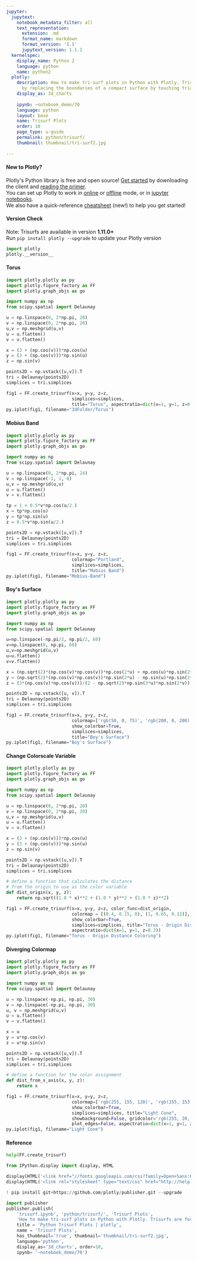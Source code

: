 ```yaml
---
jupyter:
  jupytext:
    notebook_metadata_filter: all
    text_representation:
      extension: .md
      format_name: markdown
      format_version: '1.1'
      jupytext_version: 1.1.1
  kernelspec:
    display_name: Python 2
    language: python
    name: python2
  plotly:
    description: How to make tri-surf plots in Python with Plotly. Trisurfs are formed
      by replacing the boundaries of a compact surface by touching triangles.
    display_as: 3d_charts
    
    ipynb: ~notebook_demo/70
    language: python
    layout: base
    name: Trisurf Plots
    order: 10
    page_type: u-guide
    permalink: python/trisurf/
    thumbnail: thumbnail/tri-surf2.jpg
    
---
```


#### New to Plotly?
Plotly's Python library is free and open source! [Get started](https://plot.ly/python/getting-started/) by downloading the client and [reading the primer](https://plot.ly/python/getting-started/).
<br>You can set up Plotly to work in [online](https://plot.ly/python/getting-started/#initialization-for-online-plotting) or [offline](https://plot.ly/python/getting-started/#initialization-for-offline-plotting) mode, or in [jupyter notebooks](https://plot.ly/python/getting-started/#start-plotting-online).
<br>We also have a quick-reference [cheatsheet](https://images.plot.ly/plotly-documentation/images/python_cheat_sheet.pdf) (new!) to help you get started!


#### Version Check
Note: Trisurfs are available in version <b>1.11.0+</b><br>
Run  `pip install plotly --upgrade` to update your Plotly version

```python
import plotly
plotly.__version__
```

#### Torus

```python
import plotly.plotly as py
import plotly.figure_factory as FF
import plotly.graph_objs as go

import numpy as np
from scipy.spatial import Delaunay

u = np.linspace(0, 2*np.pi, 20)
v = np.linspace(0, 2*np.pi, 20)
u,v = np.meshgrid(u,v)
u = u.flatten()
v = v.flatten()

x = (3 + (np.cos(v)))*np.cos(u)
y = (3 + (np.cos(v)))*np.sin(u)
z = np.sin(v)

points2D = np.vstack([u,v]).T
tri = Delaunay(points2D)
simplices = tri.simplices

fig1 = FF.create_trisurf(x=x, y=y, z=z,
                         simplices=simplices,
                         title="Torus", aspectratio=dict(x=1, y=1, z=0.3))
py.iplot(fig1, filename="3dFolder/Torus")
```

#### Mobius Band

```python
import plotly.plotly as py
import plotly.figure_factory as FF
import plotly.graph_objs as go

import numpy as np
from scipy.spatial import Delaunay

u = np.linspace(0, 2*np.pi, 24)
v = np.linspace(-1, 1, 8)
u,v = np.meshgrid(u,v)
u = u.flatten()
v = v.flatten()

tp = 1 + 0.5*v*np.cos(u/2.)
x = tp*np.cos(u)
y = tp*np.sin(u)
z = 0.5*v*np.sin(u/2.)

points2D = np.vstack([u,v]).T
tri = Delaunay(points2D)
simplices = tri.simplices

fig1 = FF.create_trisurf(x=x, y=y, z=z,
                         colormap="Portland",
                         simplices=simplices,
                         title="Mobius Band")
py.iplot(fig1, filename="Mobius-Band")
```

#### Boy's Surface

```python
import plotly.plotly as py
import plotly.figure_factory as FF
import plotly.graph_objs as go

import numpy as np
from scipy.spatial import Delaunay

u=np.linspace(-np.pi/2, np.pi/2, 60)
v=np.linspace(0, np.pi, 60)
u,v=np.meshgrid(u,v)
u=u.flatten()
v=v.flatten()

x = (np.sqrt(2)*(np.cos(v)*np.cos(v))*np.cos(2*u) + np.cos(u)*np.sin(2*v))/(2 - np.sqrt(2)*np.sin(3*u)*np.sin(2*v))
y = (np.sqrt(2)*(np.cos(v)*np.cos(v))*np.sin(2*u) - np.sin(u)*np.sin(2*v))/(2 - np.sqrt(2)*np.sin(3*u)*np.sin(2*v))
z = (3*(np.cos(v)*np.cos(v)))/(2 - np.sqrt(2)*np.sin(3*u)*np.sin(2*v))

points2D = np.vstack([u, v]).T
tri = Delaunay(points2D)
simplices = tri.simplices

fig1 = FF.create_trisurf(x=x, y=y, z=z,
                         colormap=['rgb(50, 0, 75)', 'rgb(200, 0, 200)', '#c8dcc8'],
                         show_colorbar=True,
                         simplices=simplices,
                         title="Boy's Surface")
py.iplot(fig1, filename="Boy's Surface")
```

#### Change Colorscale Variable

```python
import plotly.plotly as py
import plotly.figure_factory as FF
import plotly.graph_objs as go

import numpy as np
from scipy.spatial import Delaunay

u = np.linspace(0, 2*np.pi, 20)
v = np.linspace(0, 2*np.pi, 20)
u,v = np.meshgrid(u,v)
u = u.flatten()
v = v.flatten()

x = (3 + (np.cos(v)))*np.cos(u)
y = (3 + (np.cos(v)))*np.sin(u)
z = np.sin(v)

points2D = np.vstack([u,v]).T
tri = Delaunay(points2D)
simplices = tri.simplices

# define a function that calculates the distance
# from the origin to use as the color variable
def dist_origin(x, y, z):
    return np.sqrt((1.0 * x)**2 + (1.0 * y)**2 + (1.0 * z)**2)

fig1 = FF.create_trisurf(x=x, y=y, z=z, color_func=dist_origin,
                         colormap = [(0.4, 0.15, 0), (1, 0.65, 0.12)],
                         show_colorbar=True,
                         simplices=simplices, title="Torus - Origin Distance Coloring",
                         aspectratio=dict(x=1, y=1, z=0.3))
py.iplot(fig1, filename="Torus - Origin Distance Coloring")
```

#### Diverging Colormap

```python
import plotly.plotly as py
import plotly.figure_factory as FF
import plotly.graph_objs as go

import numpy as np
from scipy.spatial import Delaunay

u = np.linspace(-np.pi, np.pi, 30)
v = np.linspace(-np.pi, np.pi, 30)
u, v = np.meshgrid(u,v)
u = u.flatten()
v = v.flatten()

x = u
y = u*np.cos(v)
z = u*np.sin(v)

points2D = np.vstack([u,v]).T
tri = Delaunay(points2D)
simplices = tri.simplices

# define a function for the color assignment
def dist_from_x_axis(x, y, z):
    return x

fig1 = FF.create_trisurf(x=x, y=y, z=z,
                         colormap=['rgb(255, 155, 120)', 'rgb(255, 153, 255)', ],
                         show_colorbar=True,
                         simplices=simplices, title="Light Cone",
                         showbackground=False, gridcolor='rgb(255, 20, 160)',
                         plot_edges=False, aspectratio=dict(x=1, y=1, z=0.75))
py.iplot(fig1, filename="Light Cone")
```

#### Reference

```python
help(FF.create_trisurf)
```

```python
from IPython.display import display, HTML

display(HTML('<link href="//fonts.googleapis.com/css?family=Open+Sans:600,400,300,200|Inconsolata|Ubuntu+Mono:400,700" rel="stylesheet" type="text/css" />'))
display(HTML('<link rel="stylesheet" type="text/css" href="http://help.plot.ly/documentation/all_static/css/ipython-notebook-custom.css">'))

! pip install git+https://github.com/plotly/publisher.git --upgrade

import publisher
publisher.publish(
    'trisurf.ipynb', 'python/trisurf/', 'Trisurf Plots',
    'How to make tri-surf plots in Python with Plotly. Trisurfs are formed by replacing the boundaries of a compact surface by touching triangles.',
    title = 'Python Trisurf Plots | plotly',
    name = 'Trisurf Plots',
    has_thumbnail='true', thumbnail='thumbnail/tri-surf2.jpg',
    language='python',
    display_as='3d_charts', order=10,
    ipynb= '~notebook_demo/70')
```

```python

```
